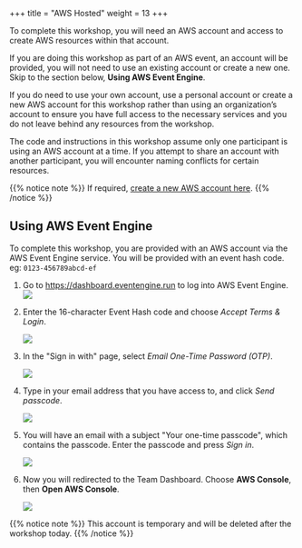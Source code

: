 +++
title = "AWS Hosted"
weight = 13
+++

To complete this workshop, you will need an AWS account and access to create AWS resources within that account.

If you are doing this workshop as part of an AWS event, an account will be provided, you will not need to use an existing account or create a new one. Skip to the section below, **Using AWS Event Engine**.

If you do need to use your own account, use a personal account or create a new AWS account for this workshop rather than using an organization’s account to ensure you have full access to the necessary services and you do not leave behind any resources from the workshop.

The code and instructions in this workshop assume only one participant is using an AWS account at a time. If you attempt to share an account with another participant, you will encounter naming conflicts for certain resources.

{{% notice note %}}
If required, [create a new AWS account here](https://portal.aws.amazon.com/gp/aws/developer/registration/index.html).
{{% /notice %}}

## Using AWS Event Engine

To complete this workshop, you are provided with an AWS account via the AWS Event Engine service. You will be provided with an event hash code.
eg: `0123-456789abcd-ef`

1. Go to https://dashboard.eventengine.run to log into AWS Event Engine.
    ![](/images/setup/event-engine-step-1.png)

1. Enter the 16-character Event Hash code and choose *Accept Terms & Login*.

    ![](/images/setup/event-engine-step-2.png)

1. In the "Sign in with" page, select *Email One-Time Password (OTP)*.

    ![](/images/setup/event-engine-step-3.png)

1. Type in your email address that you have access to, and click *Send passcode*.

    ![](/images/setup/event-engine-step-4.png)

1. You will have an email with a subject "Your one-time passcode", which contains the passcode. Enter the passcode and press *Sign in*.

    ![](/images/setup/event-engine-step-5.png)

1. Now you will redirected to the Team Dashboard. Choose **AWS Console**, then **Open AWS Console**.

    ![](/images/setup/event-engine-step-6.png)

{{% notice note %}}
This account is temporary and will be deleted after the workshop today.
{{% /notice %}}